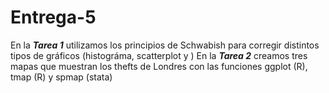 # Entrega-5
En la ***Tarea 1*** utilizamos los principios de Schwabish para corregir distintos tipos de gráficos (histográma, scatterplot y )
En la ***Tarea 2*** creamos tres mapas que muestran los thefts de Londres con las funciones ggplot (R), tmap (R) y spmap (stata)
